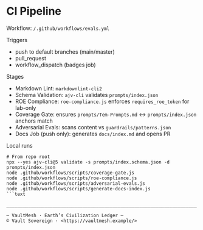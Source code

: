 # CI Pipeline

Workflow: `/.github/workflows/evals.yml`

Triggers

- push to default branches (main/master)
- pull_request
- workflow_dispatch (badges job)

Stages

- Markdown Lint: `markdownlint-cli2`
- Schema Validation: `ajv-cli` validates `prompts/index.json`
- ROE Compliance: `roe-compliance.js` enforces `requires_roe_token` for lab-only
- Coverage Gate: ensures `prompts/Tem-Prompts.md` ↔ `prompts/index.json` anchors match
- Adversarial Evals: scans content vs `guardrails/patterns.json`
- Docs Job (push only): generates `docs/index.md` and opens PR

Local runs

```text
# From repo root
npx --yes ajv-cli@5 validate -s prompts/index.schema.json -d prompts/index.json
node .github/workflows/scripts/coverage-gate.js
node .github/workflows/scripts/roe-compliance.js
node .github/workflows/scripts/adversarial-evals.js
node .github/workflows/scripts/generate-docs-index.js
```text

______________________________________________________________________

— VaultMesh · Earth’s Civilization Ledger —
© Vault Sovereign · <https://vaultmesh.example/>
